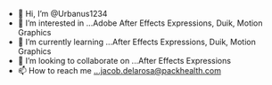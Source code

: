 - 👋 Hi, I’m @Urbanus1234
- 👀 I’m interested in ...Adobe After Effects Expressions, Duik, Motion Graphics
- 🌱 I’m currently learning ...After Effects Expressions, Duik, Motion Graphics
- 💞️ I’m looking to collaborate on ...After Effects Expressions
- 📫 How to reach me ...jacob.delarosa@packhealth.com

<!---
Urbanus1234/Urbanus1234 is a ✨ special ✨ repository because its `README.md` (this file) appears on your GitHub profile.
You can click the Preview link to take a look at your changes.
--->
